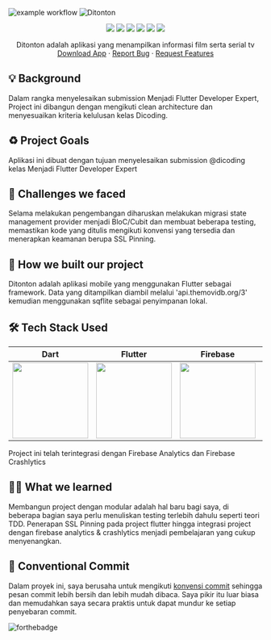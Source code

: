 ![example workflow](https://github.com/phanatagama/Ditonton/actions/workflows/flutter-ci.yml/badge.svg)
![Ditonton](https://socialify.git.ci/phanatagama/Ditonton/image?description=1&descriptionEditable=Build%20with%20Dart%20Programming%20Language%20%26%20Flutter%20Framework&font=Raleway&forks=1&issues=1&language=1&name=1&pattern=Circuit%20Board&pulls=1&stargazers=1&theme=Dark)
<p align="center">
<img src="https://img.shields.io/badge/dart-%230175C2.svg?style=for-the-badge&logo=dart&logoColor=white" />
<img src="https://img.shields.io/badge/Flutter-%2302569B.svg?style=for-the-badge&logo=Flutter&logoColor=white" />
<img src="https://img.shields.io/badge/firebase-%23039BE5.svg?style=for-the-badge&logo=firebase" />
<img src="https://img.shields.io/badge/git-%23F05033.svg?style=for-the-badge&logo=git&logoColor=white" />
<img src="https://img.shields.io/badge/github-%23121011.svg?style=for-the-badge&logo=github&logoColor=white" />
<img src="https://img.shields.io/badge/Android%20Studio-3DDC84.svg?style=for-the-badge&logo=android-studio&logoColor=white" />
  </p>
  <p align="center">
    Ditonton adalah aplikasi yang menampilkan informasi film serta serial tv
    <br />
    <a href="https://github.com/phanatagama/Ditonton/releases/download/v.1.0.0/app-debug.apk">Download App</a>
    ·
    <a href="https://github.com/phanatagama/Ditonton/issues/new">Report Bug</a>
    ·
  <a href="https://github.com/phanatagama/Ditonton/issues/new">Request Features</a>
  </p>

## 💡 Background
Dalam rangka menyelesaikan submission Menjadi Flutter Developer Expert, Project ini dibangun dengan mengikuti clean architecture
dan menyesuaikan kriteria kelulusan kelas Dicoding.

## ♻️ Project Goals
Aplikasi ini dibuat dengan tujuan menyelesaikan submission @dicoding kelas Menjadi Flutter Developer Expert

## 🤯 Challenges we faced
Selama melakukan pengembangan diharuskan melakukan migrasi state management provider menjadi BloC/Cubit dan membuat beberapa testing, memastikan kode yang ditulis mengikuti konvensi yang tersedia dan menerapkan keamanan berupa SSL Pinning.

## 🧐 How we built our project
Ditonton adalah aplikasi mobile yang menggunakan Flutter sebagai framework. Data yang ditampilkan diambil melalui 'api.themovidb.org/3' kemudian menggunakan sqflite sebagai penyimpanan lokal.

## 🛠️ Tech Stack Used
| Dart      | Flutter      |Firebase      | Android Studio |
|------------|-------------|-------------|-------------|
| <img src="https://avatars.githubusercontent.com/u/1609975?s=280&v=4" width="150"> | <img src="https://res.cloudinary.com/startup-grind/image/upload/c_fill,dpr_2.0,f_auto,g_center,h_500,q_auto:good,w_500/v1/gcs/platform-data-dsc/events/1_ilC2Aqp5sZd1wi0CopD1Hw_zT8WoJh.png" width="150"> | <img src="https://www.gstatic.com/devrel-devsite/prod/v84e6f6a61298bbae5bb110c196e834c7f21fe3fb34e722925433ddb936d280c9/firebase/images/touchicon-180.png" width="150"> | <img src="https://upload.wikimedia.org/wikipedia/commons/thumb/e/e3/Android_Studio_Icon_%282014-2019%29.svg/1200px-Android_Studio_Icon_%282014-2019%29.svg.png" width="150"> |

Project ini telah terintegrasi dengan Firebase Analytics dan Firebase Crashlytics
<!-- ### Extra Library -->
<!-- - [GoogleFonts](https://pub.dev/packages/google_fonts) for Material-Design style -->


<!-- ## 🔧 The problems and how we deal with it -->
<!-- Tentu saja keterbatasan waktu adalah sebuah masalah bagi kami. Beberapa perencanaan harus kami tunda/hilangkan untuk mempersingkat waktu seperti pembangunan [REST API](https://github.com/MochArisandiJayanto/Flarax/blob/master/API_Design_Architecture.md) yang harus terhenti. Kami memutuskan untuk melakukan query secara langsung dengan database Firebase menggunakan future dan stream. -->

## 🧑‍🎓 What we learned
Membangun project dengan modular adalah hal baru bagi saya, di beberapa bagian saya perlu menuliskan testing terlebih dahulu seperti teori TDD. Penerapan SSL Pinning pada project flutter hingga integrasi project dengan firebase analytics & crashlytics menjadi pembelajaran yang cukup menyenangkan.

## 🐾 Conventional Commit
‎Dalam proyek ini, saya berusaha untuk mengikuti [konvensi commit](https://www.conventionalcommits.org/en/v1.0.0/) sehingga pesan commit lebih bersih dan lebih mudah dibaca. Saya pikir itu luar biasa dan memudahkan saya secara praktis untuk dapat mundur ke setiap penyebaran commit.

<!-- ## 📘 Resource‎ -->
<!-- ### Image Assets -->
<!-- - [Undraw](http://undraw.co) -->
<!-- - [Unsplash](http://unsplash.com) -->

<!-- ### Related Article -->
<!-- - [Barang Menumpuk Tak Terpakai? Akali Dengan 5 Trik Ini | Orami](https://www.orami.co.id/magazine/barang-menumpuk-tak-terpakai-akali-dengan-5-trik-ini/) -->
<!-- - [Bagaimana cara membuang barang bekas berukuran besar, misal kasur, kulkas, mesin cuci? Kemana perabot/barang bekasmu saat kamu membeli perabot baru? - Quora](https://id.quora.com/Bagaimana-cara-membuang-barang-bekas-berukuran-besar-misal-kasur-kulkas-mesin-cuci-Kemana-perabot-barang-bekasmu-saat-kamu-membeli-perabot-baru) -->
<!-- - [Bagaimana caramu membuang barang-barang yang sudah tidak terpakai lagi (misalnya pakaian bekas yang sudah tidak layak pakai)? - Quora](https://id.quora.com/Bagaimana-caramu-membuang-barang-barang-yang-sudah-tidak-terpakai-lagi-misalnya-pakaian-bekas-yang-sudah-tidak-layak-pakai) -->
<!-- - [Bagaimana cara membuang sampah ukuran besar seperti kasur dan lemari secara legal? - Quora](https://bit.ly/3eoe6rK) -->
<!-- - [Cara Mendapatkan Barang Gratis Dari Internet - Blog Orang IT (helmykediri.com)](https://bit.ly/3FuCeVn) -->
<!-- - [Barang Gratis Bisa Kamu Dapatkan di 6 Situs Ini Lho! (lifepal.co.id)](https://lifepal.co.id/media/doyan-berburu-barang-gratisan-cek-6-situs-nih/) -->

<!-- ## 👁️ Preview/Screenshots -->

<!-- - More Application Design in [Figma](https://www.figma.com/file/eISf5jqPckik2Js0NIm7TX/Flarax-App-Prototype?node-id=0%3A1) -->

<!-- | ![landing-page](https://user-images.githubusercontent.com/48324618/145372808-ae5dc7a8-f310-4643-84ed-b678a8aeeff1.jpg) **Landing Page** | ![login-page](https://user-images.githubusercontent.com/48324618/145372649-d459f07a-ba18-4cd0-aee1-fe91524abce5.jpg) **Login Page** | ![register-pagge](https://user-images.githubusercontent.com/48324618/145372937-6fddfba7-4abd-40fa-aa01-c01d349ad1d8.jpg) **Register Page** | ![usr-profile](https://user-images.githubusercontent.com/48324618/145373431-ebd4e049-9558-4fd7-8e0d-80f0b83b02e3.jpg) **User Profile** | -->
<!-- | :--: | :--: | :--: | :--: | -->
<!-- | ![home-page](https://user-images.githubusercontent.com/48324618/145373302-0a966fd3-e787-41c7-8c18-fc1e9ed79588.jpg) **Home Page** | ![detail-product](https://user-images.githubusercontent.com/48324618/145373659-0c01acd8-f2b8-4f9f-a2b3-320117b61593.jpg) **Detail Product** | ![product-page](https://user-images.githubusercontent.com/48324618/145373555-45e28331-c41d-47f1-96a5-74cd2d6d3728.jpg) **Product Page** | ![edit-product](https://user-images.githubusercontent.com/48324618/145373915-5c340a34-9e18-44a8-b81a-cc63882a313a.jpg) **Add/Edit Product** | -->
<!-- |   -->

<!-- ## License -->
<!-- This project is licensed under the GNU GPLv3. -->

<!-- ## Contributors ✨ -->

<!-- Thanks goes to these wonderful people ([emoji key](https://allcontributors.org/docs/en/emoji-key)): -->

<!-- ALL-CONTRIBUTORS-LIST:START - Do not remove or modify this section -->
<!-- prettier-ignore-start -->
<!-- markdownlint-disable -->
<!-- <table> -->
<!--   <tr> -->
<!--     <td align="center"><a href="https://github.com/phanatagama"><img src="https://avatars.githubusercontent.com/u/48324618?s=100?v=4" width="100px;" alt=""/><br /><sub><b>Cahyadi Setia Phanatagama</b></sub></a><br /><a href="https://github.com/MochArisandiJayanto/Flarax/commits?author=phanatagama" title="Code">💻</a> <a href="#infra-phanatagama" title="Infrastructure (Databases, Build-Tools, etc)">🚇</a></td> -->
<!--     <td align="center"><a href="https://github.com/MochArisandiJayanto"><img src="https://avatars.githubusercontent.com/u/30518462?v=4?s=100" width="100px;" alt=""/><br /><sub><b>MOCH. ARISANDI JAYANTO</b></sub></a><br /><a href="https://github.com/MochArisandiJayanto/Flarax/commits?author=MochArisandiJayanto" title="Code">💻</a> <a href="#infra-mocharisandijayanto" title="Infrastructure (Build-Tools, etc)">🚇</a></td> -->
<!--     <td align="center"><a href="https://github.com/mrgvnn"><img src="https://avatars.githubusercontent.com/u/81848181?v=4?s=100" width="100px;" alt=""/><br /><sub><b>Samira Rahma Aziza</b></sub></a><br /><a href="https://github.com/MochArisandiJayanto/Flarax/commits?author=mrgvnn" title="Code">💻</a> <a href="#design-mrgvnn" title="Design">🎨</a></td> -->
<!--   </tr> -->
<!-- </table> -->


<!-- markdownlint-restore -->
<!-- prettier-ignore-end -->

<!-- ALL-CONTRIBUTORS-LIST:END -->
![forthebadge](https://forthebadge.com/images/badges/built-with-love.svg)
